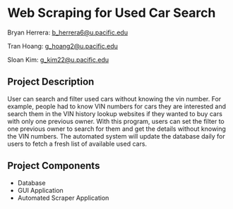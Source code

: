 # Web Scraping for Used Car Search

Bryan Herrera: b_herrera6@u.pacific.edu

Tran Hoang: g_hoang2@u.pacific.edu
 
Sloan Kim: g_kim22@u.pacific.edu

## Project Description

User can search and filter used cars without knowing the vin number. For example, people had to know VIN numbers for cars they are interested and search them in the VIN history lookup websites if they wanted to buy cars with only one previous owner. With this program, users can set the filter to one previous owner to search for them and get the details without knowing the VIN numbers. The automated system will update the database daily for users to fetch a fresh list of available used cars.

## Project Components
- Database
- GUI Application
- Automated Scraper Application
